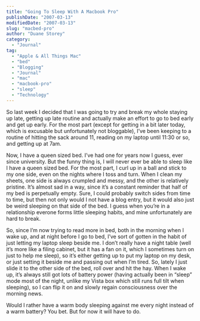 ```yaml
---
title: "Going To Sleep With A Macbook Pro"
publishDate: "2007-03-13"
modifiedDate: "2007-03-13"
slug: "macbed-pro"
author: "Duane Storey"
category:
  - "Journal"
tag:
  - "Apple & All Things Mac"
  - "bed"
  - "Blogging"
  - "Journal"
  - "mac"
  - "macbook-pro"
  - "sleep"
  - "Technology"
---
```


So last week I decided that I was going to try and break my whole staying up late, getting up late routine and actually make an effort to go to bed early and get up early. For the most part (except for getting in a bit later today, which is excusable but unfortunately not bloggable), I’ve been keeping to a routine of hitting the sack around 11, reading on my laptop until 11:30 or so, and getting up at 7am.

Now, I have a queen sized bed. I’ve had one for years now I guess, ever since university. But the funny thing is, I will never ever be able to sleep like I have a queen sized bed. For the most part, I curl up in a ball and stick to my one side, even on the nights where I toss and turn. When I clean my sheets, one side is always crumpled and messy, and the other is relatively pristine. It’s almost sad in a way, since it’s a constant reminder that half of my bed is perpetually empty. Sure, I could probably switch sides from time to time, but then not only would I not have a blog entry, but it would also just be weird sleeping on that side of the bed. I guess when you’re in a relationship everone forms little sleeping habits, and mine unfortunately are hard to break.

So, since I’m now trying to read more in bed, both in the morning when I wake up, and at night before I go to bed, I’ve sort of gotten in the habit of just letting my laptop sleep beside me. I don’t really have a night table (well it’s more like a filing cabinet, but it has a fan on it, which I sometimes turn on just to help me sleep), so it’s either getting up to put my laptop on my desk, or just setting it beside me and passing out when I’m tired. So, lately I just slide it to the other side of the bed, roll over and hit the hay. When I wake up, it’s always still got lots of battery power (having actually been in “sleep” mode most of the night, unlike my Vista box which still runs full tilt when sleeping), so I can flip it on and slowly regain consciousness over the morning news.

Would I rather have a warm body sleeping against me every night instead of a warm battery? You bet. But for now it will have to do.